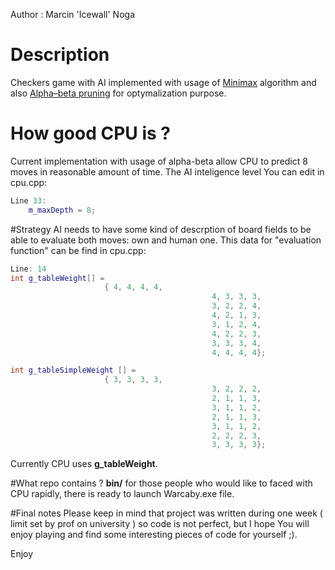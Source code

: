 Author : Marcin 'Icewall' Noga


Description
===========
Checkers game with AI implemented with usage of [Minimax]( http://en.wikipedia.org/wiki/Minimax ) algorithm and also [Alpha–beta pruning](http://en.wikipedia.org/wiki/Alpha–beta_pruning) for optymalization
purpose.

How good CPU is ?
=================
Current implementation with usage of alpha-beta allow CPU to predict 8 moves in reasonable amount of time.
The AI inteligence level You can edit in cpu.cpp:

```cpp
Line 33: 
	m_maxDepth = 8;
```	

#Strategy
AI needs to have some kind of descrption of board fields to be able to evaluate both moves: own and human one.
This data for "evaluation function" can be find in cpu.cpp:

```cpp
Line: 14
int g_tableWeight[] = 	
                     { 4, 4, 4, 4,
											 4, 3, 3, 3,
											 3, 2, 2, 4,
											 4, 2, 1, 3,
											 3, 1, 2, 4,
											 4, 2, 2, 3,
											 3, 3, 3, 4,
											 4, 4, 4, 4};

int g_tableSimpleWeight [] =
                     { 3, 3, 3, 3,
											 3,	2, 2, 2,
											 2, 1, 1, 3,
											 3, 1, 1, 2,
											 2, 1, 1, 3,
											 3, 1, 1, 2,
											 2, 2, 2, 3,
											 3, 3, 3, 3};
```											 
Currently CPU uses **g_tableWeight**.

#What repo contains ?
**bin/** for those people who would like to faced with CPU rapidly, there is ready to launch Warcaby.exe file. 


#Final notes
Please keep in mind that project was written during one week ( limit set by prof on university ) so code is not perfect, but I hope You will enjoy playing and find some interesting pieces of code for yourself ;).

Enjoy
